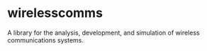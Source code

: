 # wirelesscomms
A library for the analysis, development, and simulation of wireless communications systems.
